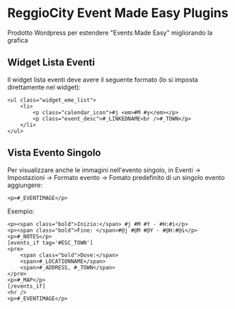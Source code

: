ReggioCity Event Made Easy Plugins
==================================
Prodotto Wordpress per estendere "Events Made Easy" migliorando la grafica


Widget Lista Eventi
----------------------------------
Il widget lista eventi deve avere il seguente formato (lo si imposta
direttamente nel widget):

    <ul class="widget_eme_list">
        <li>
            <p class="calendar_icon">#j <em>#M #y</em></p>
            <p class="event_desc">#_LINKEDNAME<br />#_TOWN</p>
        </li>
    </ul>


Vista Evento Singolo
----------------------------------
Per visualizzare anche le immagini nell'evento singolo, in
Eventi -> Impostazioni -> Formato evento -> Fomato predefinito di un singolo evento
aggiungere:

    <p>#_EVENTIMAGE</p>

Esempio:

    <p><span class="bold">Inizio:</span> #j #M #Y - #H:#i</p>
    <p><span class="bold">Fine: </span>#@j #@M #@Y - #@H:#@i</p>
    <p>#_NOTES</p>
    [events_if tag='#ESC_TOWN']
    <pre>
        <span class="bold">Dove:</span>
        <span>#_LOCATIONNAME</span>
        <span>#_ADDRESS, #_TOWN</span>
    </pre>
    <p>#_MAP</p>
    [/events_if]
    <hr />
    <p>#_EVENTIMAGE</p>

